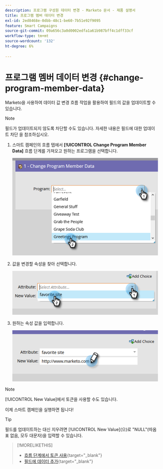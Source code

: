 ```yaml
---
description: 프로그램 구성원 데이터 변경 - Marketo 문서 - 제품 설명서
title: 프로그램 멤버 데이터 변경
exl-id: 2ed8468e-0dbb-48c1-be60-7b51e92f9095
feature: Smart Campaigns
source-git-commit: 09a656c3a0d0002edfa1a61b987bff4c1dff33cf
workflow-type: tm+mt
source-wordcount: '132'
ht-degree: 6%

---
```


# 프로그램 멤버 데이터 변경 {#change-program-member-data}

Marketo을 사용하여 데이터 값 변경 흐름 작업을 활용하여 필드의 값을 업데이트할 수 있습니다.

>[!NOTE]
>
>필드가 업데이트되지 않도록 차단할 수도 있습니다. 자세한 내용은 필드에 대한 업데이트 차단 을 참조하십시오.

1. 스마트 캠페인의 흐름 탭에서 **[!UICONTROL Change Program Member Data]** 흐름 단계를 가져오고 원하는 프로그램을 선택합니다.

   ![](assets/change-program-member-data-1.png)

1. 값을 변경할 속성을 찾아 선택합니다.

   ![](assets/change-program-member-data-2.png)

1. 원하는 속성 값을 입력합니다.

   ![](assets/change-program-member-data-3.png)

>[!NOTE]
>
>[!UICONTROL New Value]에서 토큰을 사용할 수도 있습니다.

이제 스마트 캠페인을 실행하면 됩니다!

>[!TIP]
>
>필드를 업데이트하는 대신 지우려면 [!UICONTROL New Value]&#x200B;(으)로 &quot;NULL&quot;(따옴표 없음, 모두 대문자)을 입력할 수 있습니다.

>[!MORELIKETHIS]
>
>* [흐름 단계에서 토큰 사용](/help/marketo/product-docs/core-marketo-concepts/smart-campaigns/flow-actions/use-tokens-in-flow-steps.md){target="_blank"}
>* [필드에 데이터 추가](/help/marketo/product-docs/core-marketo-concepts/smart-campaigns/flow-actions/append-data-to-a-field.md){target="_blank"}
